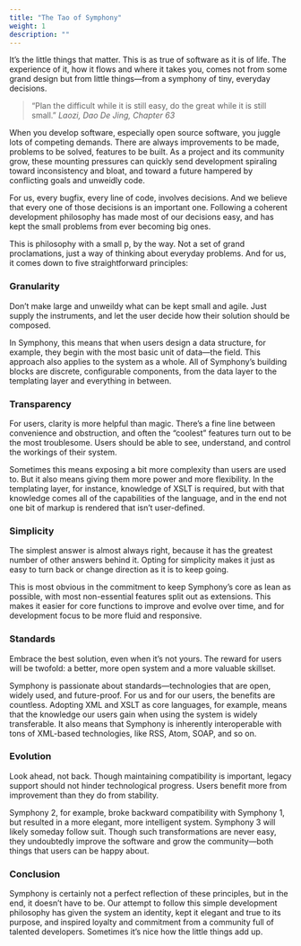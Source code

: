 ```yaml
---
title: "The Tao of Symphony"
weight: 1
description: ""
---
```


It’s the little things that matter. This is as true of software as it is of life. The experience of it, how it flows and where it takes you, comes not from some grand design but from little things—from a symphony of tiny, everyday decisions.

> “Plan the difficult while it is still easy, do the great while it is still small.”
> _Laozi, Dao De Jing, Chapter 63_

When you develop software, especially open source software, you juggle lots of competing demands. There are always improvements to be made, problems to be solved, features to be built. As a project and its community grow, these mounting pressures can quickly send development spiraling toward inconsistency and bloat, and toward a future hampered by conflicting goals and unweidly code.

For us, every bugfix, every line of code, involves decisions. And we believe that every one of those decisions is an important one. Following a coherent development philosophy has made most of our decisions easy, and has kept the small problems from ever becoming big ones.

This is philosophy with a small p, by the way. Not a set of grand proclamations, just a way of thinking about everyday problems. And for us, it comes down to five straightforward principles:

### Granularity

Don’t make large and unweildy what can be kept small and agile. Just supply the instruments, and let the user decide how their solution should be composed.

In Symphony, this means that when users design a data structure, for example, they begin with the most basic unit of data—the field. This approach also applies to the system as a whole. All of Symphony’s building blocks are discrete, configurable components, from the data layer to the templating layer and everything in between.

### Transparency

For users, clarity is more helpful than magic. There’s a fine line between convenience and obstruction, and often the “coolest” features turn out to be the most troublesome. Users should be able to see, understand, and control the workings of their system.

Sometimes this means exposing a bit more complexity than users are used to. But it also means giving them more power and more flexibility. In the templating layer, for instance, knowledge of XSLT is required, but with that knowledge comes all of the capabilities of the language, and in the end not one bit of markup is rendered that isn’t user-defined.

### Simplicity

The simplest answer is almost always right, because it has the greatest number of other answers behind it. Opting for simplicity makes it just as easy to turn back or change direction as it is to keep going.

This is most obvious in the commitment to keep Symphony’s core as lean as possible, with most non-essential features split out as extensions. This makes it easier for core functions to improve and evolve over time, and for development focus to be more fluid and responsive.

### Standards

Embrace the best solution, even when it’s not yours. The reward for users will be twofold: a better, more open system and a more valuable skillset.

Symphony is passionate about standards—technologies that are open, widely used, and future-proof. For us and for our users, the benefits are countless. Adopting XML and XSLT as core languages, for example, means that the knowledge our users gain when using the system is widely transferable. It also means that Symphony is inherently interoperable with tons of XML-based technologies, like RSS, Atom, SOAP, and so on.

### Evolution

Look ahead, not back. Though maintaining compatibility is important, legacy support should not hinder technological progress. Users benefit more from improvement than they do from stability.

Symphony 2, for example, broke backward compatibility with Symphony 1, but resulted in a more elegant, more intelligent system. Symphony 3 will likely someday follow suit. Though such transformations are never easy, they undoubtedly improve the software and grow the community—both things that users can be happy about.

### Conclusion

Symphony is certainly not a perfect reflection of these principles, but in the end, it doesn’t have to be. Our attempt to follow this simple development philosophy has given the system an identity, kept it elegant and true to its purpose, and inspired loyalty and commitment from a community full of talented developers. Sometimes it’s nice how the little things add up.
